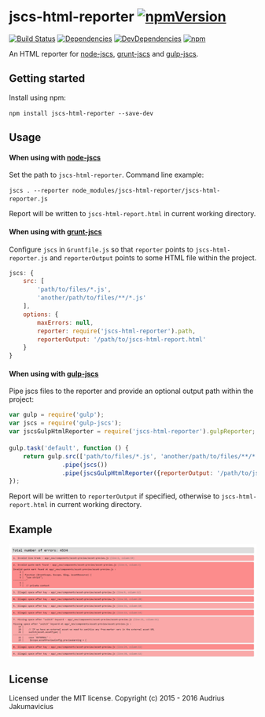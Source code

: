# jscs-html-reporter [![npmVersion](http://img.shields.io/npm/v/jscs-html-reporter.svg)](https://www.npmjs.org/package/jscs-html-reporter)
[![Build Status](https://travis-ci.org/aj-dev/jscs-html-reporter.svg?branch=master)](https://travis-ci.org/aj-dev/jscs-html-reporter)
[![Dependencies](https://david-dm.org/aj-dev/jscs-html-reporter.svg)](https://david-dm.org/aj-dev/jscs-html-reporter#info=dependencies&view=table)
[![DevDependencies](https://david-dm.org/aj-dev/jscs-html-reporter/dev-status.svg)](https://david-dm.org/aj-dev/jscs-html-reporter#info=devDependencies&view=table) [![npm](https://img.shields.io/npm/dm/jscs-html-reporter.svg)](https://www.npmjs.com/package/jscs-html-reporter)


An HTML reporter for [node-jscs](https://github.com/mdevils/node-jscs), [grunt-jscs](https://github.com/jscs-dev/grunt-jscs) and [gulp-jscs](https://github.com/jscs-dev/gulp-jscs).

## Getting started
Install using npm:

`npm install jscs-html-reporter --save-dev`

## Usage

#### When using with [node-jscs](https://github.com/mdevils/node-jscs)
Set the path to `jscs-html-reporter`. Command line example:

`jscs . --reporter node_modules/jscs-html-reporter/jscs-html-reporter.js`

Report will be written to `jscs-html-report.html` in current working directory.

#### When using with [grunt-jscs](https://github.com/jscs-dev/grunt-jscs)
Configure `jscs` in `Gruntfile.js` so that `reporter` points to `jscs-html-reporter.js` and `reporterOutput` points to some HTML file within the project.

```javascript
jscs: {
    src: [
    	'path/to/files/*.js',
    	'another/path/to/files/**/*.js'
    ],
    options: {
        maxErrors: null,
        reporter: require('jscs-html-reporter').path,
        reporterOutput: '/path/to/jscs-html-report.html'
    }
}
```
#### When using with [gulp-jscs](https://github.com/jscs-dev/gulp-jscs)
Pipe jscs files to the reporter and provide an optional output path within the project:
```javascript
var gulp = require('gulp');
var jscs = require('gulp-jscs');
var jscsGulpHtmlReporter = require('jscs-html-reporter').gulpReporter;

gulp.task('default', function () {
    return gulp.src(['path/to/files/*.js', 'another/path/to/files/**/*.js'])
               .pipe(jscs())
               .pipe(jscsGulpHtmlReporter({reporterOutput: '/path/to/jscs-html-report.html'}))
});
```
Report will be written to `reporterOutput` if specified, otherwise to `jscs-html-report.html` in current working directory.

## Example
![alt text](https://raw.githubusercontent.com/aj-dev/jscs-html-reporter/master/jscs-html-reporter.png 'JSCS HTML Reporter output')

## License
Licensed under the MIT license. Copyright (c) 2015 - 2016 Audrius Jakumavicius
